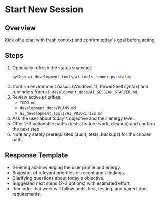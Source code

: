 # Start New Session

## Overview
Kick off a chat with fresh context and confirm today's goal before acting.

## Steps
1. Optionally refresh the status snapshot:
   ```powershell
   python ai_development_tools/ai_tools_runner.py status
   ```
2. Confirm environment basics (Windows 11, PowerShell syntax) and reminders from `ai_development_docs/AI_SESSION_STARTER.md`.
3. Review active priorities:
   - `TODO.md`
   - `development_docs/PLANS.md`
   - `ai_development_tools/AI_PRIORITIES.md`
4. Ask the user about today's objective and their energy level.
5. Offer 2-3 actionable paths (tests, feature work, cleanup) and confirm the next step.
6. Note any safety prerequisites (audit, tests, backups) for the chosen path.

## Response Template
- Greeting acknowledging the user profile and energy.
- Snapshot of relevant priorities or recent audit findings.
- Clarifying questions about today's objective.
- Suggested next steps (2-3 options) with estimated effort.
- Reminder that work will follow audit-first, testing, and paired-doc requirements.
